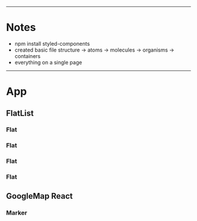 ----------------
# Notes
- npm install styled-components
- created basic file structure -> atoms -> molecules -> organisms -> containers
- everything on a single page

----------------


# App
  ## FlatList
  ### Flat
  ### Flat
  ### Flat
  ### Flat

  ## GoogleMap React
  ### Marker
